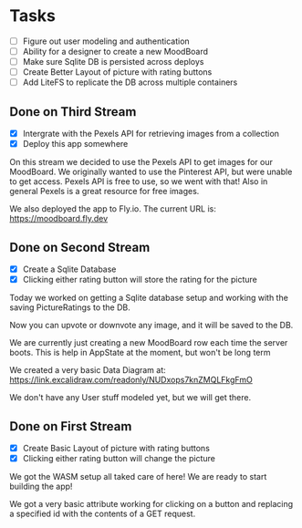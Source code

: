 # Tasks

- [ ] Figure out user modeling and authentication
- [ ] Ability for a designer to create a new MoodBoard
- [ ] Make sure Sqlite DB is persisted across deploys
- [ ] Create Better Layout of picture with rating buttons
- [ ] Add LiteFS to replicate the DB across multiple containers

## Done on Third Stream

- [x] Intergrate with the Pexels API for retrieving images from a collection
- [x] Deploy this app somewhere

On this stream we decided to use the Pexels API to get images for our MoodBoard.
We originally wanted to use the Pinterest API, but were unable to get access. Pexels API is free to use, so we went with that!
Also in general Pexels is a great resource for free images.

We also deployed the app to Fly.io.
The current URL is: <https://moodboard.fly.dev>

## Done on Second Stream

- [x] Create a Sqlite Database
- [x] Clicking either rating button will store the rating for the picture

Today we worked on getting a Sqlite database setup and working with the
saving PictureRatings to the DB.

Now you can upvote or downvote any image, and it will be saved to the DB.

We are currently just creating a new MoodBoard row each time the server boots.
This is help in AppState at the moment, but won't be long term

We created a very basic Data Diagram at: <https://link.excalidraw.com/readonly/NUDxops7knZMQLFkgFmO>

We don't have any User stuff modeled yet, but we will get there.

## Done on First Stream

- [x] Create Basic Layout of picture with rating buttons
- [x] Clicking either rating button will change the picture

We got the WASM setup all taked care of here! We are ready to start building the app!

We got a very basic attribute working for clicking on a button and replacing a specified id
with the contents of a GET request.
